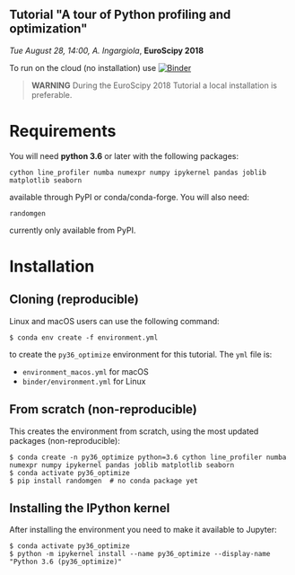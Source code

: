 ## Tutorial "A tour of Python profiling and optimization"

*Tue August 28, 14:00,  A. Ingargiola*, **EuroScipy 2018**

To run on the cloud (no installation) use [![Binder](https://mybinder.org/badge.svg)](https://mybinder.org/v2/gh/tritemio/euroscipy2018_python_optimization/master?filepath=Optimizing%20Python%20code.ipynb)

> **WARNING** During the EuroScipy 2018 Tutorial a local installation is preferable.


# Requirements

You will need **python 3.6** or later with the following packages:

```
cython line_profiler numba numexpr numpy ipykernel pandas joblib matplotlib seaborn
```

available through PyPI or conda/conda-forge. You will also need:

```
randomgen
```

currently only available from PyPI.


# Installation

## Cloning (reproducible)

Linux and macOS users can use the following command:

```
$ conda env create -f environment.yml
```

to create the `py36_optimize` environment for this tutorial. The `yml` file is:

- `environment_macos.yml` for macOS
- `binder/environment.yml` for Linux

## From scratch (non-reproducible)

This creates the environment from scratch, using the most updated packages (non-reproducible):

```
$ conda create -n py36_optimize python=3.6 cython line_profiler numba numexpr numpy ipykernel pandas joblib matplotlib seaborn
$ conda activate py36_optimize
$ pip install randomgen  # no conda package yet
```

## Installing the IPython kernel

After installing the environment you need to make it available to Jupyter:

```
$ conda activate py36_optimize
$ python -m ipykernel install --name py36_optimize --display-name "Python 3.6 (py36_optimize)"
```
